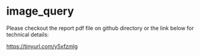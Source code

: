 # image_query
Please checkout the report pdf file on github directory or the link below for technical details:

https://tinyurl.com/y5xfzmlg

